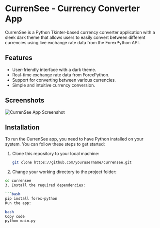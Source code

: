 # CurrenSee - Currency Converter App

CurrenSee is a Python Tkinter-based currency converter application with a sleek dark theme that allows users to easily convert between different currencies using live exchange rate data from the ForexPython API.

## Features

- User-friendly interface with a dark theme.
- Real-time exchange rate data from ForexPython.
- Support for converting between various currencies.
- Simple and intuitive currency conversion.

## Screenshots

![CurrenSee App Screenshot](/screenshots/screenshot.png)

## Installation

To run the CurrenSee app, you need to have Python installed on your system. You can follow these steps to get started:

1. Clone this repository to your local machine:

   ```bash
   git clone https://github.com/yourusername/currensee.git
2. Change your working directory to the project folder:

  ```bash
  cd currensee
3. Install the required dependencies:

```bash
pip install forex-python
Run the app:

bash
Copy code
python main.py
